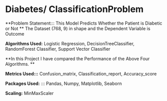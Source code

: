# Diabetes/ ClassificationProblem

**Problem Statement::: This Model Predicts Whether the Patient is Diabetic or Not
**
The Dataset (768, 9) in shape and the Dependent Variable is Outcome


**Algorithms Used:** Logistic Regression, DecisionTreeClassifier, RandomForest Classifier, Support Vector Classifier

**In this Project I have compared the Performance of the Above Four Algorithms.
**

**Metrics Used:::** Confusion_matrix, Classification_report, Accuracy_score

**Packages Used:**   ::: Pandas, Numpy, Matplotlib, Seaborn

**Scaling:**  MinMaxScaler
